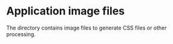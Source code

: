 Application image files
=======================

The directory contains image files to generate CSS files or other processing.
